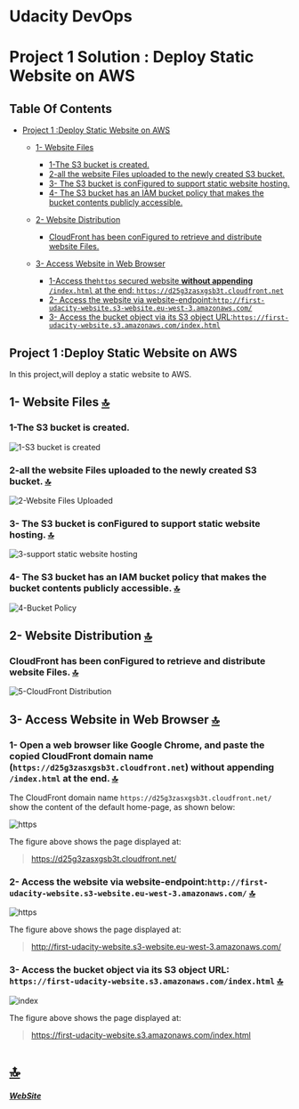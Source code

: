 # Udacity DevOps
# Project 1 Solution : Deploy Static Website on AWS
## Table Of Contents
* [Project 1 :Deploy Static Website on AWS](#project-1-deploy-static-website-on-aws)
  * [1- Website Files](#1--website-files)
    * [1-The S3 bucket is created.](#1-the-s3-bucket-is-created)
    * [2-all the website Files uploaded to the newly created S3 bucket.](#2-all-the-website-files-uploaded-to-the-newly-created-s3-bucket)
    * [3- The S3 bucket is conFigured to support static website hosting.](#3--the-s3-bucket-is-configured-to-support-static-website-hosting)
    * [4- The S3 bucket has an IAM bucket policy that makes the bucket contents publicly accessible.](#4--the-s3-bucket-has-an-iam-bucket-policy-that-makes-the-bucket-contents-publicly-accessible)
    
  * [2- Website Distribution](#2--website-distribution)
    * [CloudFront has been conFigured to retrieve and distribute website Files.](#cloudfront-has-been-configured-to-retrieve-and-distribute-website-files)
  * [3- Access Website in Web Browser](#3--access-website-in-web-browser)
    * [1-Access the`https` secured website **without appending** `/index.html` at the end: `https://d25g3zasxgsb3t.cloudfront.net`](#1--open-a-web-browser-like-google-chrome-and-paste-the-copied-cloudfront-domain-name-httpsd25g3zasxgsb3tcloudfrontnet-without-appending-indexhtml-at-the-end-)
    * [2- Access the website via website-endpoint:`http://first-udacity-website.s3-website.eu-west-3.amazonaws.com/`](#2--access-the-website-via-website-endpointhttpfirst-udacity-websites3-websiteeu-west-3amazonawscom)
    * [3- Access the bucket object via its S3 object URL:`https://first-udacity-website.s3.amazonaws.com/index.html`](#3--access-the-bucket-object-via-its-s3-object-url-httpsfirst-udacity-websites3amazonawscomindexhtml)
    
## Project 1 :Deploy Static Website on AWS
 In this project,will deploy a static website to AWS.

 ## 1- Website Files [🔝](#udacity-devops)
 ### 1-The S3 bucket is created.

 ![1-S3 bucket is created](./image/1-S3BucketIsCreated.jpg)

 ### 2-all the website Files uploaded to the newly created S3 bucket. [🔝](#udacity-devops)
 ![2-Website Files Uploaded](./image/2-WebsiteFilesUploaded.jpg)

 ### 3- The S3 bucket is conFigured to support static website hosting. [🔝](#udacity-devops)

 ![3-support static website hosting](./image/3-SupportStaticWebsiteHosting.jpg)

### 4- The S3 bucket has an IAM bucket policy that makes the bucket contents publicly accessible. [🔝](#udacity-devops)

 ![4-Bucket Policy](./image/4-BucketPolicy.jpg)


## 2- Website Distribution [🔝](#udacity-devops)

 ### CloudFront has been conFigured to retrieve and distribute website Files. [🔝](#udacity-devops)

 ![5-CloudFront Distribution](./image/5-CloudFrontDistribution.jpg)

## 3- Access Website in Web Browser [🔝](#udacity-devops)

 ### 1- Open a web browser like Google Chrome, and paste the copied CloudFront domain name (`https://d25g3zasxgsb3t.cloudfront.net`) **without appending** `/index.html` at the end. [🔝](#udacity-devops) <br>
The CloudFront domain name  `https://d25g3zasxgsb3t.cloudfront.net/` show the content of the default home-page, as shown below:

![https](./image/https.jpg)

The figure above shows the page displayed at: 

> https://d25g3zasxgsb3t.cloudfront.net/

### 2- Access the website via website-endpoint:`http://first-udacity-website.s3-website.eu-west-3.amazonaws.com/` [🔝](#udacity-devops)

![https](./image/http.jpg)

The figure above shows the page displayed at:

> http://first-udacity-website.s3-website.eu-west-3.amazonaws.com/

### 3- Access the bucket object via its S3 object URL: `https://first-udacity-website.s3.amazonaws.com/index.html` [🔝](#udacity-devops)

![index](./image/index.jpg)

The figure above shows the page displayed at:

> https://first-udacity-website.s3.amazonaws.com/index.html

# [🔝](#udacity-devops)
***[WebSite](https://mohamedelfal.github.io/UdacityAdvancedCloudDevOps/Project-1-DeployStaticWebsiteOnAWS/udacity-starter-website//)***
